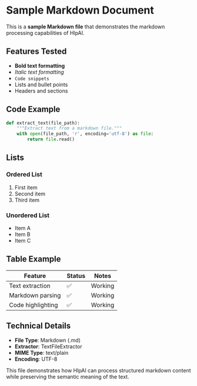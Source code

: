 # Sample Markdown Document

This is a **sample Markdown file** that demonstrates the markdown processing capabilities of HlpAI.

## Features Tested

- **Bold text formatting**
- *Italic text formatting*
- `Code snippets`
- Lists and bullet points
- Headers and sections

## Code Example

```python
def extract_text(file_path):
    """Extract text from a markdown file."""
    with open(file_path, 'r', encoding='utf-8') as file:
        return file.read()
```

## Lists

### Ordered List
1. First item
2. Second item
3. Third item

### Unordered List
- Item A
- Item B
- Item C

## Table Example

| Feature | Status | Notes |
|---------|--------|-------|
| Text extraction | ✅ | Working |
| Markdown parsing | ✅ | Working |
| Code highlighting | ✅ | Working |

## Technical Details

- **File Type**: Markdown (.md)
- **Extractor**: TextFileExtractor
- **MIME Type**: text/plain
- **Encoding**: UTF-8

This file demonstrates how HlpAI can process structured markdown content while preserving the semantic meaning of the text.